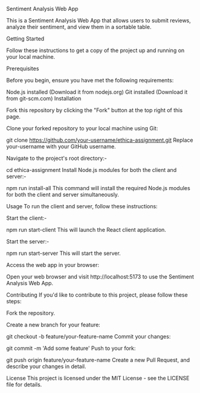 Sentiment Analysis Web App 

This is a Sentiment Analysis Web App that allows users to submit reviews, analyze their sentiment, and view them in a sortable table.

Getting Started

Follow these instructions to get a copy of the project up and running on your local machine.

Prerequisites

Before you begin, ensure you have met the following requirements:

Node.js installed (Download it from nodejs.org)
Git installed (Download it from git-scm.com)
Installation

Fork this repository by clicking the "Fork" button at the top right of this page.

Clone your forked repository to your local machine using Git:

git clone https://github.com/your-username/ethica-assignment.git
Replace your-username with your GitHub username.

Navigate to the project's root directory:-

cd ethica-assignment
Install Node.js modules for both the client and server:-

npm run install-all
This command will install the required Node.js modules for both the client and server simultaneously.

Usage
To run the client and server, follow these instructions:

Start the client:-

npm run start-client
This will launch the React client application.

Start the server:-

npm run start-server
This will start the server.

Access the web app in your browser:

Open your web browser and visit http://localhost:5173 to use the Sentiment Analysis Web App.

Contributing
If you'd like to contribute to this project, please follow these steps:

Fork the repository.

Create a new branch for your feature:

git checkout -b feature/your-feature-name
Commit your changes:

git commit -m 'Add some feature'
Push to your fork:

git push origin feature/your-feature-name
Create a new Pull Request, and describe your changes in detail.

License
This project is licensed under the MIT License - see the LICENSE file for details.
